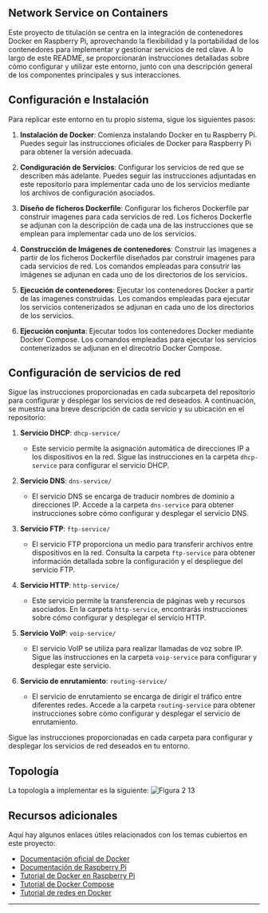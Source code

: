 ## Network Service on Containers

Este proyecto de titulación se centra en la integración de contenedores Docker en Raspberry Pi, aprovechando la flexibilidad y la portabilidad de los contenedores para implementar y gestionar servicios de red clave. A lo largo de este README, se proporcionarán instrucciones detalladas sobre cómo configurar y utilizar este entorno, junto con una descripción general de los componentes principales y sus interacciones.

## Configuración e Instalación

Para replicar este entorno en tu propio sistema, sigue los siguientes pasos:

1. **Instalación de Docker**: Comienza instalando Docker en tu Raspberry Pi. Puedes seguir las instrucciones oficiales de Docker para Raspberry Pi para obtener la versión adecuada.

2. **Condiguración de Servicios**: Configurar los servicios de red que se describen más adelante. Puedes seguir las instrucciones adjuntadas en este repositorio para implementar cada uno de los servicios mediante los archivos de configuración asociados.

3.  **Diseño de ficheros Dockerfile**: Configurar los ficheros Dockerfile par construir imagenes para cada servicios de red. Los ficheros Dockerfle se adjunan con la descripción de cada una de las instrucciones que se emplean para implementar cada uno de los servicios.

5.  **Construcción de Imágenes de contenedores**: Construir las imagenes a partir de los ficheros Dockerfile diseñados par construir imagenes para cada servicios de red. Los comandos empleadas para consutrir las imágenes se adjunan en cada uno de los directorios de los servicios.

6.  **Ejecución de contenedores**: Ejecutar los contenedores Docker a partir de las imagenes construidas. Los comandos empleadas para ejecutar los servicios contenerizados se adjunan en cada uno de los directorios de los servicios.

7.  **Ejecución conjunta**: Ejecutar todos los contenedores Docker mediante Docker Compose. Los comandos empleadas para ejecutar los servicios contenerizados se adjunan en el direcotrio Docker Compose.
   
## Configuración de servicios de red

Sigue las instrucciones proporcionadas en cada subcarpeta del repositorio para configurar y desplegar los servicios de red deseados. A continuación, se muestra una breve descripción de cada servicio y su ubicación en el repositorio:

1. **Servicio DHCP**: `dhcp-service/`
   - Este servicio permite la asignación automática de direcciones IP a los dispositivos en la red. Sigue las instrucciones en la carpeta `dhcp-service` para configurar el servicio DHCP.

2. **Servicio DNS**: `dns-service/`
   - El servicio DNS se encarga de traducir nombres de dominio a direcciones IP. Accede a la carpeta `dns-service` para obtener instrucciones sobre cómo configurar y desplegar el servicio DNS.

3. **Servicio FTP**: `ftp-service/`
   - El servicio FTP proporciona un medio para transferir archivos entre dispositivos en la red. Consulta la carpeta `ftp-service` para obtener información detallada sobre la configuración y el despliegue del servicio FTP.

4. **Servicio HTTP**: `http-service/`
   - Este servicio permite la transferencia de páginas web y recursos asociados. En la carpeta `http-service`, encontrarás instrucciones sobre cómo configurar y desplegar el servicio HTTP.

5. **Servicio VoIP**: `voip-service/`
   - El servicio VoIP se utiliza para realizar llamadas de voz sobre IP. Sigue las instrucciones en la carpeta `voip-service` para configurar y desplegar este servicio.

6. **Servicio de enrutamiento**: `routing-service/`
   - El servicio de enrutamiento se encarga de dirigir el tráfico entre diferentes redes. Accede a la carpeta `routing-service` para obtener instrucciones sobre cómo configurar y desplegar el servicio de enrutamiento.

Sigue las instrucciones proporcionadas en cada carpeta para configurar y desplegar los servicios de red deseados en tu entorno.

## Topología
La topología a implementar es la siguiente:
![Figura 2 13](https://github.com/AndresYE/Network_Service_on_Containers/assets/113482367/352e3110-65ab-479f-b36f-d92efeed9b91)


## Recursos adicionales

Aquí hay algunos enlaces útiles relacionados con los temas cubiertos en este proyecto:

- [Documentación oficial de Docker](https://docs.docker.com)
- [Documentación de Raspberry Pi](https://www.raspberrypi.org/documentation/)
- [Tutorial de Docker en Raspberry Pi](https://www.docker.com/blog/happy-pi-day-docker-raspberry-pi/)
- [Tutorial de Docker Compose](https://docs.docker.com/compose/gettingstarted/)
- [Tutorial de redes en Docker](https://docs.docker.com/network/)


---
